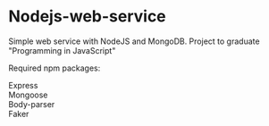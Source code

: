 # Nodejs-web-service

Simple web service with NodeJS and MongoDB.
Project to graduate "Programming in JavaScript"

Required npm packages:

Express<br>
Mongoose<br>
Body-parser<br>
Faker
